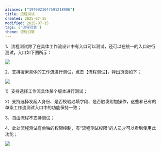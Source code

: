 ```yaml
---
aliases: ["1970021047691218906"]
title: 流程测试
created: 2025-07-15
modified: 2025-07-15
tags: ['流程引擎']
theme: 流程引擎
---
```


1、流程测试除了在具体工作流设计中有入口可以测试，还可以在统一的入口进行测试，入口如下图所示：

![](cd3ad3c2c580b7dc0fe03198772b0fb8.jpg)

2、支持搜索具体的工作流进行测试，点击【流程测试】，弹出页面如下；

![](6185a1057c84dd9195b824271b71b075.jpg)

1）支持选择工作流具体某个版本进行测试；

2）支持选择发起人身份、是否校验必填字段、是否触发附加操作，这些和已有的单条工作流测试入口中的功能保持一致；

3、自由流程不支持测试；

4、此处流程测试有单独的权限控制，有“流程测试权限”的人员才可以看到使用此功能；

![](2107533c9096f693068069ada50d4a4c.jpg)